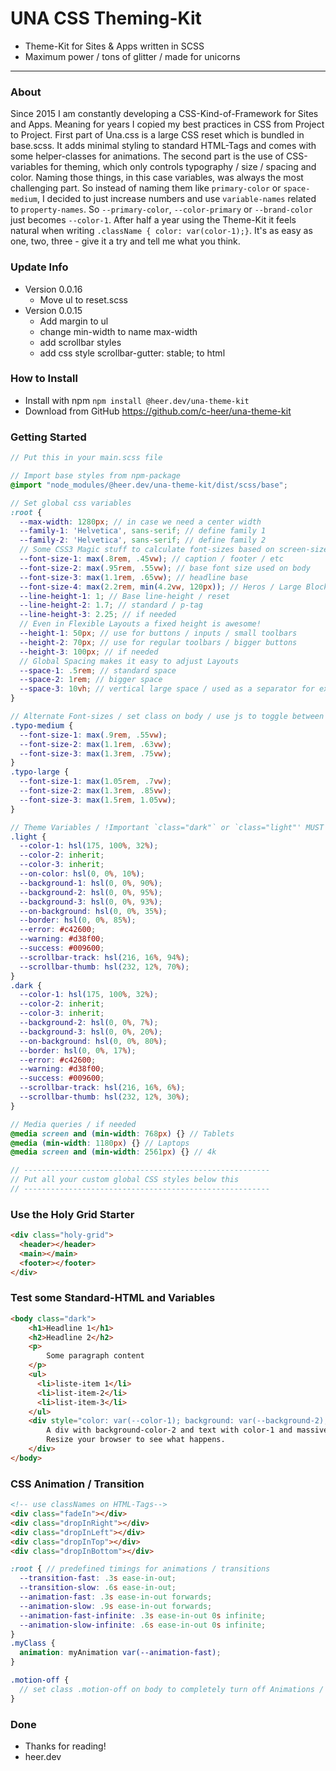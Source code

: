 # UNA CSS Theming-Kit
- Theme-Kit for Sites & Apps written in SCSS
- Maximum power / tons of glitter / made for unicorns

---

### About
Since 2015 I am constantly developing a CSS-Kind-of-Framework for Sites and Apps. 
Meaning for years I copied my best practices in CSS from Project to Project.
First part of Una.css is a large CSS reset which is bundled in base.scss.
It adds minimal styling to standard HTML-Tags and comes with some helper-classes for animations.
The second part is the use of CSS-variables for theming, which only controls typography / size / spacing and color.
Naming those things, in this case variables, was always the most challenging part.
So instead of naming them like `primary-color` or `space-medium`, I decided to just increase numbers and use `variable-names` related to `property-names`.
So `--primary-color`, `--color-primary` or `--brand-color` just becomes `--color-1`.
After half a year using the Theme-Kit it feels natural when writing `.className { color: var(color-1);}`.
It's as easy as one, two, three - give it a try and tell me what you think.

### Update Info
- Version 0.0.16
  - Move ul to reset.scss
- Version 0.0.15
  - Add margin to ul
  - change min-width to name max-width
  - add scrollbar styles
  - add css style scrollbar-gutter: stable; to html

### How to Install
- Install with npm `npm install @heer.dev/una-theme-kit`
- Download from GitHub https://github.com/c-heer/una-theme-kit

### Getting Started
```scss
// Put this in your main.scss file

// Import base styles from npm-package
@import "node_modules/@heer.dev/una-theme-kit/dist/scss/base";

// Set global css variables
:root {
  --max-width: 1280px; // in case we need a center width
  --family-1: 'Helvetica', sans-serif; // define family 1
  --family-2: 'Helvetica', sans-serif; // define family 2
  // Some CSS3 Magic stuff to calculate font-sizes based on screen-size
  --font-size-1: max(.8rem, .45vw); // caption / footer / etc
  --font-size-2: max(.95rem, .55vw); // base font size used on body
  --font-size-3: max(1.1rem, .65vw); // headline base
  --font-size-4: max(2.2rem, min(4.2vw, 120px)); // Heros / Large Block Text
  --line-height-1: 1; // Base line-height / reset
  --line-height-2: 1.7; // standard / p-tag
  --line-height-3: 2.25; // if needed
  // Even in Flexible Layouts a fixed height is awesome!
  --height-1: 50px; // use for buttons / inputs / small toolbars
  --height-2: 70px; // use for regular toolbars / bigger buttons 
  --height-3: 100px; // if needed
  // Global Spacing makes it easy to adjust Layouts
  --space-1: .5rem; // standard space
  --space-2: 1rem; // bigger space
  --space-3: 10vh; // vertical large space / used as a separator for example between  <sections>
}

// Alternate Font-sizes / set class on body / use js to toggle between sizes by adding / removing class
.typo-medium {
  --font-size-1: max(.9rem, .55vw);
  --font-size-2: max(1.1rem, .63vw);
  --font-size-3: max(1.3rem, .75vw);
}
.typo-large {
  --font-size-1: max(1.05rem, .7vw);
  --font-size-2: max(1.3rem, .85vw);
  --font-size-3: max(1.5rem, 1.05vw);
}

// Theme Variables / !Important `class="dark"` or `class="light"' MUST be set on body tag! / use js to toggle between themes by adding / removing class
.light {
  --color-1: hsl(175, 100%, 32%);
  --color-2: inherit;
  --color-3: inherit;
  --on-color: hsl(0, 0%, 10%);
  --background-1: hsl(0, 0%, 90%);
  --background-2: hsl(0, 0%, 95%);
  --background-3: hsl(0, 0%, 93%);
  --on-background: hsl(0, 0%, 35%);
  --border: hsl(0, 0%, 85%);
  --error: #c42600;
  --warning: #d38f00;
  --success: #009600;
  --scrollbar-track: hsl(216, 16%, 94%);
  --scrollbar-thumb: hsl(232, 12%, 70%);
}
.dark {
  --color-1: hsl(175, 100%, 32%);
  --color-2: inherit;
  --color-3: inherit;
  --background-2: hsl(0, 0%, 7%);
  --background-3: hsl(0, 0%, 20%);
  --on-background: hsl(0, 0%, 80%);
  --border: hsl(0, 0%, 17%);
  --error: #c42600;
  --warning: #d38f00;
  --success: #009600;
  --scrollbar-track: hsl(216, 16%, 6%);
  --scrollbar-thumb: hsl(232, 12%, 30%);
}

// Media queries / if needed
@media screen and (min-width: 768px) {} // Tablets
@media (min-width: 1180px) {} // Laptops
@media screen and (min-width: 2561px) {} // 4k

// -------------------------------------------------------
// Put all your custom global CSS styles below this
// -------------------------------------------------------
```

### Use the Holy Grid Starter
```html
<div class="holy-grid">
  <header></header>
  <main></main>
  <footer></footer>
</div>
```

### Test some Standard-HTML and Variables 
```html
<body class="dark">
    <h1>Headline 1</h1>
    <h2>Headline 2</h2>
    <p>
        Some paragraph content
    </p>
    <ul>
      <li>liste-item 1</li>
      <li>list-item-2</li>
      <li>list-item-3</li>
    </ul>
    <div style="color: var(--color-1); background: var(--background-2); font-size: var(--font-size-4);)">
        A div with background-color-2 and text with color-1 and massive font-size <br>
        Resize your browser to see what happens.
    </div>
</body>
```

### CSS Animation / Transition
```html
<!-- use classNames on HTML-Tags-->
<div class="fadeIn"></div>
<div class="dropInRight"></div>
<div class="dropInLeft"></div>
<div class="dropInTop"></div>
<div class="dropInBottom"></div>
```
```scss
:root { // predefined timings for animations / transitions
  --transition-fast: .3s ease-in-out;
  --transition-slow: .6s ease-in-out;
  --animation-fast: .3s ease-in-out forwards;
  --animation-slow: .9s ease-in-out forwards;
  --animation-fast-infinite: .3s ease-in-out 0s infinite;
  --animation-slow-infinite: .6s ease-in-out 0s infinite;
}
.myClass {
  animation: myAnimation var(--animation-fast);
}
```
```scss
.motion-off {
  // set class .motion-off on body to completely turn off Animations / Transitions
}
```

### Done
- Thanks for reading!
- heer.dev
